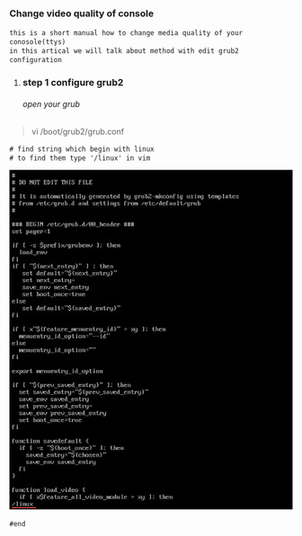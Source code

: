 ### Change video quality of console  

	this is a short manual how to change media quality of your conosole(ttys)  
	in this artical we will talk about method with edit grub2 configuration  

1. ### step 1 configure grub2  

	###### open your grub  
  
> vi /boot/grub2/grub.conf  

	# find string which begin with linux  
	# to find them type '/linux' in vim  

![img1](./imgs/1.png)  

	#end